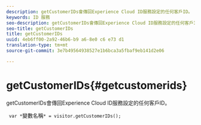 ```yaml
---
description: getCustomerIDs會傳回Experience Cloud ID服務設定的任何客戶ID。
keywords: ID 服務
seo-description: getCustomerIDs會傳回Experience Cloud ID服務設定的任何客戶ID。
seo-title: getCustomerIDs
title: getCustomerIDs
uuid: 4eb6ff00-2a92-46b6-b9 a6-8e0 c6 e73 d1
translation-type: tm+mt
source-git-commit: 3e7b49564938527e1b6bca3a5fbaf9eb141d2e06

---
```



# getCustomerIDs{#getcustomerids}

getCustomerIDs會傳回Experience Cloud ID服務設定的任何客戶ID。

<!--
Is there anything else we can say about this??
-->

` var *`變數名稱`* = visitor.getCustomerIDs();`
